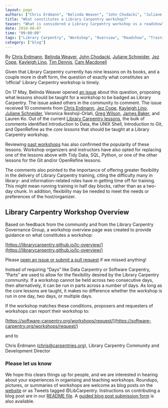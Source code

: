 ```yaml
---
layout: page
authors: ["Chris Erdmann", "Belinda Weaver", "John Chodacki", "Juliane Schneider", "Jez Cope", "Kayleigh Lino", “"Tim Dennis", "Cam Macdonell"]
title: "What constitutes a Library Carpentry workshop?"
teaser: "What is considered a Library Carpentry workshop vs a roadshow"
date: 2018-08-07
time: "09:00:00"
tags: ["Library Carpentry", "Workshop", "Overview", "Roadshow", "Training", "Curriculum"]
category: ["blog"]
---
```


By [Chris Erdmann](https://twitter.com/libcce), [Belinda Weaver](https://twitter.com/cloudaus), [John Chodacki](https://twitter.com/chodacki), [Juliane Schneider](https://twitter.com/JulianeS), [Jez Cope](https://twitter.com/jezcope), [Kayleigh Lino](https://twitter.com/CuratorKay), [Tim Dennis](https://twitter.com/jt14den), [Cam Macdonell](https://twitter.com/cjmacdonell)

Given that Library Carpentry currently has nine lessons on its books, and a couple more in draft form, the 
question of exactly what constitutes an ‘official’ Library Carpentry workshop is timely. 

On 17 May, Belinda Weaver opened [an issue](https://github.com/LibraryCarpentry/governance/issues/5) about this 
question, proposing what lessons should be taught for a workshop to be badged as Library Carpentry. The issue asked others 
in the community to comment. The issue received 10 comments from [Chris Erdmann](https://twitter.com/libcce),
[Jez Cope](https://twitter.com/jezcope), [Kayleigh Lino](https://twitter.com/CuratorKay), 
[Juliane Schneider](https://twitter.com/JulianeS), Veronica Ikeshoji-Orlati,
[Greg Wilson](https://twitter.com/gvwilson), [James Baker](https://twitter.com/j_w_baker), 
and Lauren Ko. Out of the current [Library Carpentry lessons](https://librarycarpentry.org/#portfolio), the bulk 
of comments identified  Introduction to Data, the UNIX Shell, Introduction to Git, and OpenRefine as the *core lessons* 
that should be taught at a Library Carpentry workshop. 

Reviewing [past workshops](https://librarycarpentry.org/blog/2018/08/01/seventy-one-and-counting/) has also confirmed the popularity of these lessons. Workshop organizers and instructors have also opted for replacing one of the lessons above with Tidy Data, SQL, Python, or one of the other lessons for the Git and/or OpenRefine lessons. 

The comments also pointed to the importance of offering greater flexibility in the delivery of Library Carpentry training, 
citing the difficulty many in library- and information-related roles have in getting time off for training. This might mean running training in half day blocks, rather than as a two-day chunk. In addition, flexibility may be needed to meet the needs or preferences  of the host/organizer.

## Library Carpentry Workshop Overview

Based on feedback from the community and from the Library Carpentry Governance Group, a workshop overview page was created to provide guidance on what constitutes a workshop:

[https://librarycarpentry.github.io/lc-overview/](https://librarycarpentry.github.io/lc-overview/)

Please [open an issue or submit a pull request](https://github.com/LibraryCarpentry/lc-overview/blob/gh-pages/index.md) if we missed anything!

Instead of requiring “Days” like Data Carpentry or Software Carpentry, “Parts” are used to allow for the flexibility desired by the Library Carpentry community. If a workshop cannot be held across two consecutive days, then alternatively, it can be run in parts across a number of days. As long as the core lessons are taught, it makes no difference whether the workshop is run in one day, two days, or multiple days. 

If the workshop matches these conditions, proposers and requesters of workshops can report their workshop to:

[https://software-carpentry.org/workshops/request/](https://software-carpentry.org/workshops/request/)

and to 

Chris Erdmann ([chris@carpentries.org](mailto:chris@carpentries.org)), Library Carpentry Community and Development Director

### Please let us know

We hope this clears things up for people, and we are interested in hearing about your experiences in organising and teaching workshops. Roundups, pictures, or summaries of workshops are welcome as blog posts on the [website](https://libararycarpentry.org) or as Tweets tagged @LibCarpentry. Instructions on contributing a blog post are in our [README file](https://github.com/LibraryCarpentry/new-website/blob/gh-pages/README.md#blog). A [guided blog post submission form](https://goo.gl/forms/SxdL6pS1uJ4JG9Jg2) is also available.




